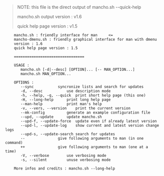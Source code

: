 > NOTE: this file is the direct output of mancho.sh --quick-help
>
> mancho.sh output version : v1.6
>
> quick help page version : v1.5

        mancho.sh : friendly interface for man     <=
        mancho-dmenu.sh : friendly graphical interface for man with dmenu
        version : 1.6
        quick help page version : 1.5
        
        ================================
        
        USAGE :
           mancho.sh [-d|--desc] [OPTION]... [-- MAN_OPTION...]
           mancho.sh MAN_OPTION...
        
        OPTIONS :
           --sync			syncronize lists and search for updates
           -d, --desc			use description mode
           -h, --help, -q, --quick	print short help page (this one)
           -H, --long-help		print long help page
           --man-help			print man's help
           -v, --vers, --version	print the current version
           --mk-config			generate an example configuration file
           --upd, --update		update mancho.sh
           --upd-f, --update-force	update even if already latest version
           --upd-l, --update-log	show current and latest version change logs
           --upd-s, --update-search	search for updates
           --				give following arguments to man (in one command)
           ++				give following arguments to man (one at a time)
           -V, --verbose		use verbosing mode
           -s, --silent			unuse verbosing mode
        
        More infos and credits : mancho.sh --long-help
        
